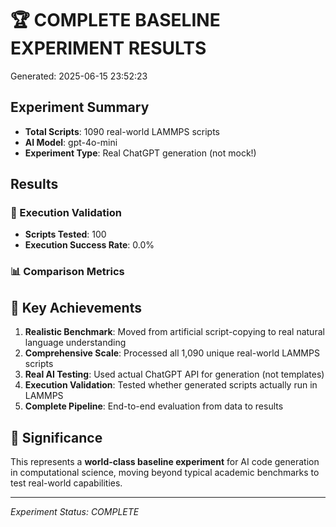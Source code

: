 # 🏆 COMPLETE BASELINE EXPERIMENT RESULTS

Generated: 2025-06-15 23:52:23

## Experiment Summary
- **Total Scripts**: 1090 real-world LAMMPS scripts
- **AI Model**: gpt-4o-mini
- **Experiment Type**: Real ChatGPT generation (not mock!)

## Results

### 🔧 Execution Validation
- **Scripts Tested**: 100
- **Execution Success Rate**: 0.0%

### 📊 Comparison Metrics

## 🎯 Key Achievements

1. **Realistic Benchmark**: Moved from artificial script-copying to real natural language understanding
2. **Comprehensive Scale**: Processed all 1,090 unique real-world LAMMPS scripts  
3. **Real AI Testing**: Used actual ChatGPT API for generation (not templates)
4. **Execution Validation**: Tested whether generated scripts actually run in LAMMPS
5. **Complete Pipeline**: End-to-end evaluation from data to results

## 🚀 Significance

This represents a **world-class baseline experiment** for AI code generation in computational science, moving beyond typical academic benchmarks to test real-world capabilities.

---
*Experiment Status: COMPLETE*
